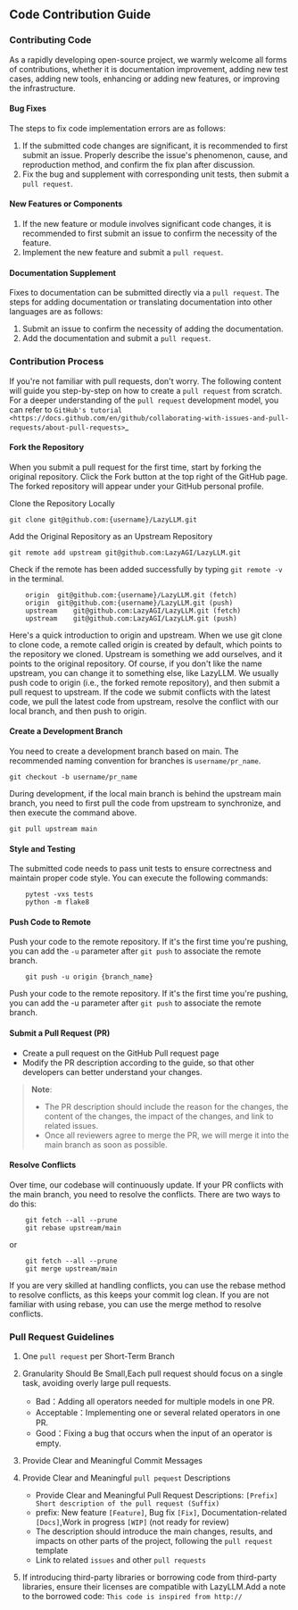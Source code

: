 ## Code Contribution Guide
### Contributing Code

As a rapidly developing open-source project, we warmly welcome all forms of contributions, whether it is documentation improvement, adding new test cases, adding new tools, enhancing or adding new features, or improving the infrastructure.

#### Bug Fixes
The steps to fix code implementation errors are as follows:

1. If the submitted code changes are significant, it is recommended to first submit an issue. Properly describe the issue's phenomenon, cause, and reproduction method, and confirm the fix plan after discussion.
2. Fix the bug and supplement with corresponding unit tests, then submit a ``pull request``.

#### New Features or Components

1. If the new feature or module involves significant code changes, it is recommended to first submit an issue to confirm the necessity of the feature.
2. Implement the new feature and submit a ``pull request``.

#### Documentation Supplement

Fixes to documentation can be submitted directly via a ``pull request``. The steps for adding documentation or translating documentation into other languages are as follows:

1. Submit an issue to confirm the necessity of adding the documentation.
2. Add the documentation and submit a ``pull request``.

### Contribution Process

If you're not familiar with pull requests, don't worry. The following content will guide you step-by-step on how to create a ``pull request`` from scratch. For a deeper understanding of the ``pull request`` development model, you can refer to `GitHub's tutorial <https://docs.github.com/en/github/collaborating-with-issues-and-pull-requests/about-pull-requests>`_

#### Fork the Repository

When you submit a pull request for the first time, start by forking the original repository. Click the Fork button at the top right of the GitHub page. The forked repository will appear under your GitHub personal profile.

Clone the Repository Locally

``git clone git@github.com:{username}/LazyLLM.git``

Add the Original Repository as an Upstream Repository

``git remote add upstream git@github.com:LazyAGI/LazyLLM.git``

Check if the remote has been added successfully by typing ``git remote -v`` in the terminal.

```
    origin	git@github.com:{username}/LazyLLM.git (fetch)
    origin	git@github.com:{username}/LazyLLM.git (push)
    upstream	git@github.com:LazyAGI/LazyLLM.git (fetch)
    upstream	git@github.com:LazyAGI/LazyLLM.git (push)
```

Here's a quick introduction to origin and upstream. When we use git clone to clone code, a remote called origin is created by default, which points to the repository we cloned. Upstream is something we add ourselves, and it points to the original repository. Of course, if you don't like the name upstream, you can change it to something else, like LazyLLM. We usually push code to origin (i.e., the forked remote repository), and then submit a pull request to upstream. If the code we submit conflicts with the latest code, we pull the latest code from upstream, resolve the conflict with our local branch, and then push to origin.

#### Create a Development Branch

You need to create a development branch based on main. The recommended naming convention for branches is ``username/pr_name``.

``git checkout -b username/pr_name``

During development, if the local main branch is behind the upstream main branch, you need to first pull the code from upstream to synchronize, and then execute the command above.

``git pull upstream main``

#### Style and Testing
The submitted code needs to pass unit tests to ensure correctness and maintain proper code style. You can execute the following commands:

```
    pytest -vxs tests
    python -m flake8
```

#### Push Code to Remote
Push your code to the remote repository. If it's the first time you're pushing, you can add the ``-u`` parameter after ``git push`` to associate the remote branch.

```
    git push -u origin {branch_name}
```
Push your code to the remote repository. If it's the first time you're pushing, you can add the -u parameter after ``git push`` to associate the remote branch.

#### Submit a Pull Request (PR)

- Create a pull request on the GitHub Pull request page
- Modify the PR description according to the guide, so that other developers can better understand your changes.

> **Note**:
> - The PR description should include the reason for the changes, the content of the changes, the impact of the changes, and link to related issues.
> - Once all reviewers agree to merge the PR, we will merge it into the main branch as soon as possible.

#### Resolve Conflicts

Over time, our codebase will continuously update. If your PR conflicts with the main branch, you need to resolve the conflicts. There are two ways to do this:

```
    git fetch --all --prune
    git rebase upstream/main
```
or
```
    git fetch --all --prune
    git merge upstream/main
```
If you are very skilled at handling conflicts, you can use the rebase method to resolve conflicts, as this keeps your commit log clean. If you are not familiar with using rebase, you can use the merge method to resolve conflicts.

### Pull Request Guidelines

1. One ``pull request`` per Short-Term Branch

2. Granularity Should Be Small,Each pull request should focus on a single task, avoiding overly large pull requests.

   - Bad：Adding all operators needed for multiple models in one PR.
   - Acceptable：Implementing one or several related operators in one PR.
   - Good：Fixing a bug that occurs when the input of an operator is empty.

3. Provide Clear and Meaningful Commit Messages

4. Provide Clear and Meaningful ``pull pequest`` Descriptions

   - Provide Clear and Meaningful Pull Request Descriptions: ``[Prefix] Short description of the pull request (Suffix)``
   - prefix: New feature  ``[Feature]``, Bug fix ``[Fix]``, Documentation-related ``[Docs]``,Work in progress ``[WIP]`` (not ready for review)
   - The description should introduce the main changes, results, and impacts on other parts of the project, following the ``pull request`` template
   - Link to related ``issues`` and other ``pull requests``

5. If introducing third-party libraries or borrowing code from third-party libraries, ensure their licenses are compatible with LazyLLM.Add a note to the borrowed code:  ``This code is inspired from http://``